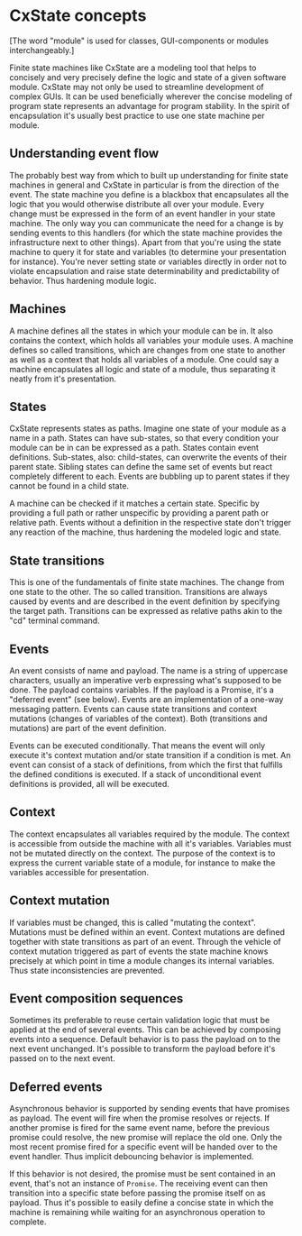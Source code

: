 # CxState concepts

[The word "module" is used for classes, GUI-components or modules interchangeably.]

Finite state machines like CxState are a modeling tool that helps to concisely and very precisely define the logic and state of a given software module. CxState may not only be used to streamline development of complex GUIs. It can be used beneficially wherever the concise modeling of program state represents an advantage for program stability. In the spirit of encapsulation it's usually best practice to use one state machine per module.

## Understanding event flow

The probably best way from which to built up understanding for finite state machines in general and CxState in particular is from the direction of the event. The state machine you define is a blackbox that encapsulates all the logic that you would otherwise distribute all over your module. Every change must be expressed in the form of an event handler in your state machine. The only way you can communicate the need for a change is by sending events to this handlers (for which the state machine provides the infrastructure next to other things). Apart from that you're using the state machine to query it for state and variables (to determine your presentation for instance). You're never setting state or variables directly in order not to violate encapsulation and raise state determinability and predictability of behavior. Thus hardening module logic.

## Machines

A machine defines all the states in which your module can be in. It also contains the context, which holds all variables your module uses. A machine defines so called transitions, which are changes from one state to another as well as a context that holds all variables of a module. One could say a machine encapsulates all logic and state of a module, thus separating it neatly from it's presentation.

## States

CxState represents states as paths. Imagine one state of your module as a name in a path. States can have sub-states, so that every condition your module can be in can be expressed as a path. States contain event definitions. Sub-states, also: child-states, can overwrite the events of their parent state. Sibling states can define the same set of events but react completely different to each. Events are bubbling up to parent states if they cannot be found in a child state.

A machine can be checked if it matches a certain state. Specific by providing a full path or rather unspecific by providing a parent path or relative path. Events without a definition in the respective state don't trigger any reaction of the machine, thus hardening the modeled logic and state.

## State transitions

This is one of the fundamentals of finite state machines. The change from one state to the other. The so called transition. Transitions are always caused by events and are described in the event definition by specifying the target path. Transitions can be expressed as relative paths akin to the "cd" terminal command.

## Events

An event consists of name and payload. The name is a string of uppercase characters, usually an imperative verb expressing what's supposed to be done. The payload contains variables. If the payload is a Promise, it's a "deferred event" (see below). Events are an implementation of a one-way messaging pattern. Events can cause state transitions and context mutations (changes of variables of the context). Both (transitions and mutations) are part of the event definition.

Events can be executed conditionally. That means the event will only execute it's context mutation and/or state transition if a condition is met. An event can consist of a stack of definitions, from which the first that fulfills the defined conditions is executed. If a stack of unconditional event definitions is provided, all will be executed.

## Context

The context encapsulates all variables required by the module. The context is accessible from outside the machine with all it's variables. Variables must not be mutated directly on the context. The purpose of the context is to express the current variable state of a module, for instance to make the variables accessible for presentation.

## Context mutation

If variables must be changed, this is called "mutating the context". Mutations must be defined within an event. Context mutations are defined together with state transitions as part of an event. Through the vehicle of context mutation triggered as part of events the state machine knows precisely at which point in time a module changes its internal variables. Thus state inconsistencies are prevented.

## Event composition sequences

Sometimes its preferable to reuse certain validation logic that must be applied at the end of several events. This can be achieved by composing events into a sequence. Default behavior is to pass the payload on to the next event unchanged. It's possible to transform the payload before it's passed on to the next event.

## Deferred events

Asynchronous behavior is supported by sending events that have promises as payload. The event will fire when the promise resolves or rejects. If another promise is fired for the same event name, before the previous promise could resolve, the new promise will replace the old one. Only the most recent promise fired for a specific event will be handed over to the event handler. Thus implicit debouncing behavior is implemented.

If this behavior is not desired, the promise must be sent contained in an event, that's not an instance of `Promise`. The receiving event can then transition into a specific state before passing the promise itself on as payload. Thus it's possible to easily define a concise state in which the machine is remaining while waiting for an asynchronous operation to complete.
